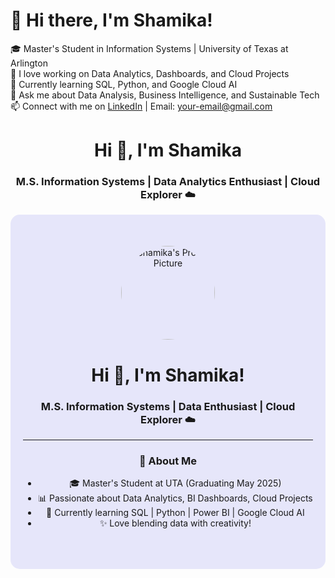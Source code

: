 # 👋 Hi there, I'm Shamika!

🎓 Master's Student in Information Systems | University of Texas at Arlington  
🔭 I love working on Data Analytics, Dashboards, and Cloud Projects  
🌱 Currently learning SQL, Python, and Google Cloud AI  
💬 Ask me about Data Analysis, Business Intelligence, and Sustainable Tech  
📫 Connect with me on [LinkedIn](https://linkedin.com/in/your-link) | Email: your-email@gmail.com  

<h1 align="center">Hi 👋, I'm Shamika</h1>
<h3 align="center">M.S. Information Systems | Data Analytics Enthusiast | Cloud Explorer ☁️</h3>

<!-- Fake full lilac background -->
<div align="center" style="background-color: #E6E6FA; padding: 50px 20px; border-radius: 15px;">

<!-- Profile Picture -->
<img src="https://avatars.githubusercontent.com/u/171373173?v=4" width="150" height="150" style="border-radius: 50%;" alt="Shamika's Profile Picture" />

<!-- Greeting Section -->
<h1>Hi 👋, I'm Shamika!</h1>
<h3>M.S. Information Systems | Data Enthusiast | Cloud Explorer ☁️</h3>

---

### 🌸 About Me
- 🎓 Master's Student at UTA (Graduating May 2025)
- 📊 Passionate about Data Analytics, BI Dashboards, Cloud Projects
- 🌱 Currently learning SQL | Python | Power BI | Google Cloud AI
- ✨ Love blending data with creativity!

</div>
